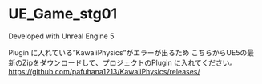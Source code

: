 # UE_Game_stg01

Developed with Unreal Engine 5


Plugin に入れている”KawaiiPhysics”がエラーが出るため
こちらからUE5の最新のZipをダウンロードして、プロジェクトのPlugin に入れてください。
https://github.com/pafuhana1213/KawaiiPhysics/releases/

